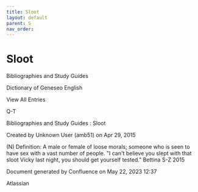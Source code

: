 ```yaml
---
title: Sloot
layout: default
parent: S
nav_order:
---
```


# Sloot

Bibliographies and Study Guides

Dictionary of Geneseo English

View All Entries

Q-T

Bibliographies and Study Guides : Sloot

Created by  Unknown User (amb51) on Apr 29, 2015

(N) Definition: A male or female of loose morals; someone who is seen to have sex with a vast number of people. &quot;I can't believe you slept with that sloot Vicky last night, you should get yourself tested.&quot; Bettina S-Z 2015 

Document generated by Confluence on May 22, 2023 12:37

Atlassian

